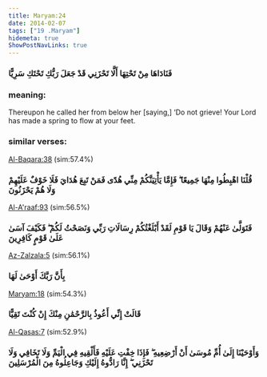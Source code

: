 ```yaml
---
title: Maryam:24
date: 2014-02-07
tags: ["19 .Maryam"]
hidemeta: true 
ShowPostNavLinks: true 
---
```

### فَنَادَاهَا مِنْ تَحْتِهَا أَلَّا تَحْزَنِي قَدْ جَعَلَ رَبُّكِ تَحْتَكِ سَرِيًّا
### meaning: 
Thereupon he called her from below her [saying,] ‘Do not grieve! Your Lord has made a spring to flow at your feet.
### similar verses: 

[Al-Baqara:38](/2/38) (sim:57.4%)

### قُلْنَا اهْبِطُوا مِنْهَا جَمِيعًا ۖ فَإِمَّا يَأْتِيَنَّكُمْ مِنِّي هُدًى فَمَنْ تَبِعَ هُدَايَ فَلَا خَوْفٌ عَلَيْهِمْ وَلَا هُمْ يَحْزَنُونَ

[Al-A'raaf:93](/7/93) (sim:56.5%)

### فَتَوَلَّىٰ عَنْهُمْ وَقَالَ يَا قَوْمِ لَقَدْ أَبْلَغْتُكُمْ رِسَالَاتِ رَبِّي وَنَصَحْتُ لَكُمْ ۖ فَكَيْفَ آسَىٰ عَلَىٰ قَوْمٍ كَافِرِينَ

[Az-Zalzala:5](/99/5) (sim:56.1%)

### بِأَنَّ رَبَّكَ أَوْحَىٰ لَهَا

[Maryam:18](/19/18) (sim:54.3%)

### قَالَتْ إِنِّي أَعُوذُ بِالرَّحْمَٰنِ مِنْكَ إِنْ كُنْتَ تَقِيًّا

[Al-Qasas:7](/28/7) (sim:52.9%)

### وَأَوْحَيْنَا إِلَىٰ أُمِّ مُوسَىٰ أَنْ أَرْضِعِيهِ ۖ فَإِذَا خِفْتِ عَلَيْهِ فَأَلْقِيهِ فِي الْيَمِّ وَلَا تَخَافِي وَلَا تَحْزَنِي ۖ إِنَّا رَادُّوهُ إِلَيْكِ وَجَاعِلُوهُ مِنَ الْمُرْسَلِينَ
